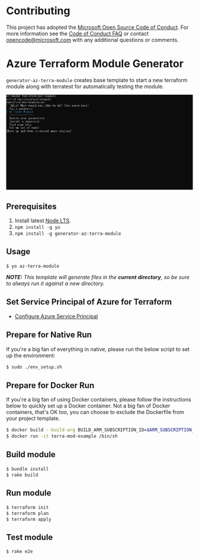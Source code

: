 # Contributing

This project has adopted the [Microsoft Open Source Code of Conduct](https://opensource.microsoft.com/codeofconduct/). For more information see the [Code of Conduct FAQ](https://opensource.microsoft.com/codeofconduct/faq/) or contact [opencode@microsoft.com](mailto:opencode@microsoft.com) with any additional questions or comments.

# Azure Terraform Module Generator

`generator-az-terra-module` creates base template to start a new terraform module along with terratest for automatically testing the module.

![Terraform module template walkthrough](/doc/scaffolding.934x477.gif)

## Prerequisites

1. Install latest [Node LTS](https://nodejs.org).
2. `npm install -g yo`
3. `npm install -g generator-az-terra-module`

## Usage

```
$ yo az-terra-module
```

***NOTE:** This template will generate files in the **current directory**, so be sure to always run it against a new directory.*

## Set Service Principal of Azure for Terraform

- [Configure Azure Service Principal](https://docs.microsoft.com/en-us/azure/virtual-machines/linux/terraform-install-configure)

## Prepare for Native Run

If you're a big fan of everything in native, please run the below script to set up the environment:

```bash
$ sudo ./env_setup.sh
```

## Prepare for Docker Run

If you're a big fan of using Docker containers, please follow the instructions below to quickly set up a Docker container. Not a big fan of Docker containers, that's OK too, you can choose to exclude the Dockerfile from your project template.

```bash
$ docker build --build-arg BUILD_ARM_SUBSCRIPTION_ID=$ARM_SUBSCRIPTION_ID --build-arg BUILD_ARM_CLIENT_ID=$ARM_CLIENT_ID --build-arg BUILD_ARM_CLIENT_SECRET=$ARM_CLIENT_SECRET --build-arg BUILD_ARM_TENANT_ID=$ARM_TENANT_ID -t terra-mod-example .
$ docker run -it terra-mod-example /bin/sh
```

## Build module

```
$ bundle install
$ rake build
```

## Run module

```
$ terraform init
$ terraform plan
$ terraform apply
```

## Test module

```
$ rake e2e
```
